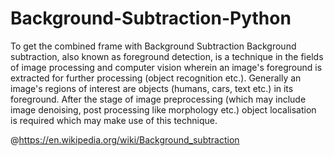 # Background-Subtraction-Python

To get the combined frame with Background Subtraction
Background subtraction, also known as foreground detection, is a technique in the fields of image processing and computer vision wherein an image's foreground is extracted for further processing (object recognition etc.). Generally an image's regions of interest are objects (humans, cars, text etc.) in its foreground. After the stage of image preprocessing (which may include image denoising, post processing like morphology etc.) object localisation is required which may make use of this technique. 

@https://en.wikipedia.org/wiki/Background_subtraction
